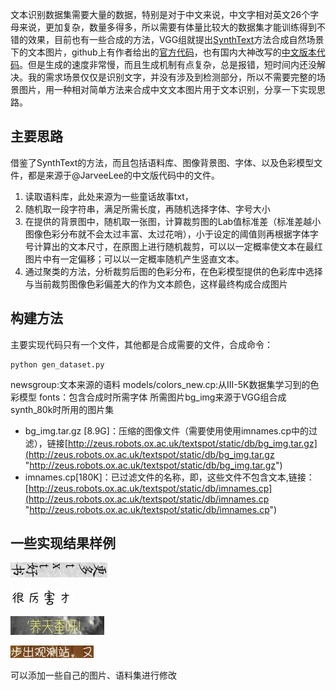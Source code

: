 文本识别数据集需要大量的数据，特别是对于中文来说，中文字相对英文26个字母来说，更加复杂，数量多得多，所以需要有体量比较大的数据集才能训练得到不错的效果，目前也有一些合成的方法，VGG组就提出[SynthText](http://www.robots.ox.ac.uk/~vgg/data/scenetext/)方法合成自然场景下的文本图片，github上有作者给出的[官方代码](https://github.com/ankush-me/SynthText)，也有国内大神改写的[中文版本代码](https://github.com/JarveeLee/SynthText_Chinese_version)。但是生成的速度非常慢，而且生成机制有点复杂，总是报错，短时间内还没解决。我的需求场景仅仅是识别文字，并没有涉及到检测部分，所以不需要完整的场景图片，用一种相对简单方法来合成中文文本图片用于文本识别，分享一下实现思路。


## 主要思路
借鉴了SynthText的方法，而且包括语料库、图像背景图、字体、以及色彩模型文件，都是来源于@JarveeLee的中文版代码中的文件。
1. 读取语料库，此处来源为一些童话故事txt，
2. 随机取一段字符串，满足所需长度，再随机选择字体、字号大小
3. 在提供的背景图中，随机取一张图，计算裁剪图的Lab值标准差（标准差越小图像色彩分布就不会太过丰富、太过花哨），小于设定的阈值则再根据字体字号计算出的文本尺寸，在原图上进行随机裁剪，可以以一定概率使文本在最红图片中有一定偏移；可以以一定概率随机产生竖直文本。
4. 通过聚类的方法，分析裁剪后图的色彩分布，在色彩模型提供的色彩库中选择与当前裁剪图像色彩偏差大的作为文本颜色，这样最终构成合成图片

## 构建方法
主要实现代码只有一个文件，其他都是合成需要的文件，合成命令：

	python gen_dataset.py

newsgroup:文本来源的语料
models/colors_new.cp:从III-5K数据集学习到的色彩模型
fonts：包含合成时所需字体
所需图片bg_img来源于VGG组合成synth_80k时所用的图片集
- bg_img.tar.gz [8.9G]：压缩的图像文件（需要使用使用imnames.cp中的过滤），链接[http://zeus.robots.ox.ac.uk/textspot/static/db/bg_img.tar.gz](http://zeus.robots.ox.ac.uk/textspot/static/db/bg_img.tar.gz "http://zeus.robots.ox.ac.uk/textspot/static/db/bg_img.tar.gz")
- imnames.cp[180K]：已过滤文件的名称，即，这些文件不包含文本,链接：[http://zeus.robots.ox.ac.uk/textspot/static/db/imnames.cp](http://zeus.robots.ox.ac.uk/textspot/static/db/imnames.cp "http://zeus.robots.ox.ac.uk/textspot/static/db/imnames.cp")


## 一些实现结果样例

![](/img/img_1.jpg)

![](/img/img_2.jpg)

![](/img/img_3.jpg)

![](/img/img_4.jpg)

可以添加一些自己的图片、语料集进行修改